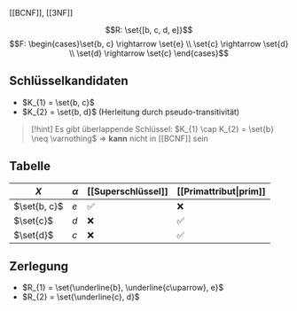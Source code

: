 [[BCNF]], [[3NF]]

$$R: \set{[b, c, d, e]}$$
$$F: \begin{cases}\set{b, c} \rightarrow \set{e} \\ \set{c} \rightarrow \set{d} \\ \set{d} \rightarrow \set{c} \end{cases}$$
## Schlüsselkandidaten
- $K_{1} = \set{b, c}$
- $K_{2} = \set{b, d}$ (Herleitung durch pseudo-transitivität)

> [!hint] Es gibt überlappende Schlüssel: $K_{1} \cap K_{2} = \set{b} \neq \varnothing$ => **kann** nicht in [[BCNF]] sein
## Tabelle

| $X$          | $\alpha$ | [[Superschlüssel]] | [[Primattribut\|prim]] |
| ------------ | -------- | ------------------ | ---------------------- |
| $\set{b, c}$ | $e$      | ✅                  | ❌                      |
| $\set{c}$    | $d$      | ❌                  | ✅                      |
| $\set{d}$    | $c$      | ❌                  | ✅                      |

## Zerlegung
- $R_{1} = \set{\underline{b}, \underline{c\uparrow}, e}$
- $R_{2} = \set{\underline{c}, d}$